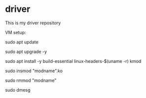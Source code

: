 # driver

This is my driver repository

VM setup:

sudo apt update

sudo apt upgrade -y

sudo apt install -y build-essential linux-headers-$(uname -r) kmod

sudo insmod "modname".ko

sudo rmmod "modname"

sudo dmesg
